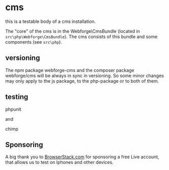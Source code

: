 # cms

this is a testable body of a cms installation.

The "core" of the cms is in the Webforge\CmsBundle (located in `src\php\Webforge\CmsBundle`). The cms consists of this bundle and some components (see `src\php`).

## versioning

The npm package webforge-cms and the composer package webforge/cms will be always in sync in versioning. So some minor changes may only apply to the js package, to the php-package or to both of them.

## testing

phpunit

and

chimp

## Sponsoring

A big thank you to [BrowserStack.com](https://www.browserstack.com) for sponsoring a free Live account, that allows us to test on Iphones and other devices.